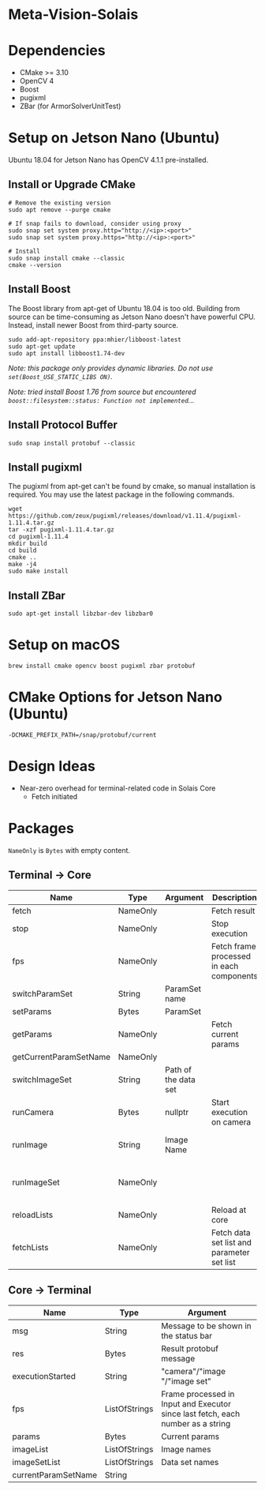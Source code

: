 Meta-Vision-Solais
===

# Dependencies
* CMake >= 3.10
* OpenCV 4
* Boost
* pugixml
* ZBar (for ArmorSolverUnitTest)

# Setup on Jetson Nano (Ubuntu)

Ubuntu 18.04 for Jetson Nano has OpenCV 4.1.1 pre-installed.

## Install or Upgrade CMake
```shell
# Remove the existing version
sudo apt remove --purge cmake

# If snap fails to download, consider using proxy
sudo snap set system proxy.http="http://<ip>:<port>"
sudo snap set system proxy.https="http://<ip>:<port>"

# Install
sudo snap install cmake --classic
cmake --version
```

## Install Boost
The Boost library from apt-get of Ubuntu 18.04 is too old. Building from source can be time-consuming as Jetson Nano 
doesn't have powerful CPU. Instead, install newer Boost from third-party source.
```shell
sudo add-apt-repository ppa:mhier/libboost-latest
sudo apt-get update
sudo apt install libboost1.74-dev
```

_Note: this package only provides dynamic libraries. Do not use `set(Boost_USE_STATIC_LIBS ON)`._

_Note: tried install Boost 1.76 from source but encountered `boost::filesystem::status: Function not implemented`..._

## Install Protocol Buffer
```shell
sudo snap install protobuf --classic
```

## Install pugixml
The pugixml from apt-get can't be found by cmake, so manual installation is required. You may use the latest package in 
the following commands.
```shell
wget https://github.com/zeux/pugixml/releases/download/v1.11.4/pugixml-1.11.4.tar.gz
tar -xzf pugixml-1.11.4.tar.gz
cd pugixml-1.11.4
mkdir build
cd build
cmake ..
make -j4
sudo make install
```

## Install ZBar
```shell
sudo apt-get install libzbar-dev libzbar0
```

# Setup on macOS

```shell
brew install cmake opencv boost pugixml zbar protobuf
```

# CMake Options for Jetson Nano (Ubuntu)
```shell
-DCMAKE_PREFIX_PATH=/snap/protobuf/current
```

# Design Ideas
* Near-zero overhead for terminal-related code in Solais Core
    * Fetch initiated


# Packages

`NameOnly` is `Bytes` with empty content.

## Terminal -> Core
| Name   | Type   | Argument         |Description| Note |
|--------|--------|------------------|----|----|
| fetch | NameOnly |  | Fetch result | |
| stop | NameOnly | | Stop execution | |
| fps | NameOnly | | Fetch frame processed in each components | See reply fps package below |
| switchParamSet | String | ParamSet name | | |
| setParams | Bytes | ParamSet | | |
| getParams | NameOnly | | Fetch current params | |
| getCurrentParamSetName | NameOnly | | | |
| switchImageSet | String | Path of the data set | | |
| runCamera | Bytes | nullptr | Start execution on camera | |
| runImage | String | Image Name | | Result sent back automatically |
| runImageSet | NameOnly |  | | Use current ImageSet set by switchImageSet |
| reloadLists | NameOnly | | Reload at core  | Need to fetch manually |
| fetchLists | NameOnly | | Fetch data set list and parameter set list | |


## Core -> Terminal
| Name   | Type   | Argument         |
|--------|--------|------------------|
| msg | String | Message to be shown in the status bar |
| res | Bytes | Result protobuf message |
| executionStarted | String | "camera"/"image <filename>"/"image set" |
| fps | ListOfStrings | Frame processed in Input and Executor since last fetch, each number as a string |
| params | Bytes | Current params |
| imageList | ListOfStrings | Image names |
| imageSetList | ListOfStrings | Data set names |
| currentParamSetName | String | |
